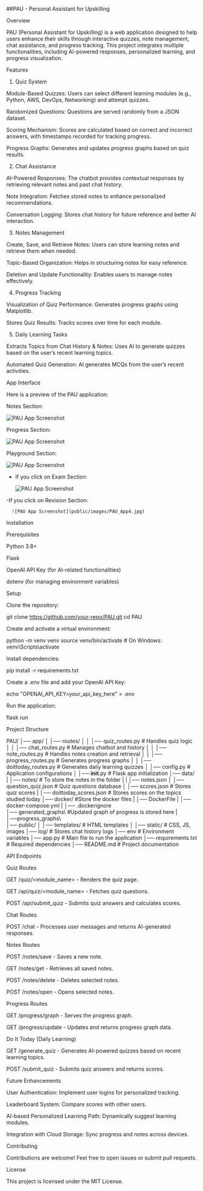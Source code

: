 ##PAU - Personal Assistant for Upskilling

Overview

PAU (Personal Assistant for Upskilling) is a web application designed to help users enhance their skills through interactive quizzes, note management, chat assistance, and progress tracking. This project integrates multiple functionalities, including AI-powered responses, personalized learning, and progress visualization.

Features

1. Quiz System

Module-Based Quizzes: Users can select different learning modules (e.g., Python, AWS, DevOps, Networking) and attempt quizzes.

Randomized Questions: Questions are served randomly from a JSON dataset.

Scoring Mechanism: Scores are calculated based on correct and incorrect answers, with timestamps recorded for tracking progress.

Progress Graphs: Generates and updates progress graphs based on quiz results.

2. Chat Assistance

AI-Powered Responses: The chatbot provides contextual responses by retrieving relevant notes and past chat history.

Note Integration: Fetches stored notes to enhance personalized recommendations.

Conversation Logging: Stores chat history for future reference and better AI interaction.

3. Notes Management

Create, Save, and Retrieve Notes: Users can store learning notes and retrieve them when needed.

Topic-Based Organization: Helps in structuring notes for easy reference.

Deletion and Update Functionality: Enables users to manage notes effectively.

4. Progress Tracking

Visualization of Quiz Performance: Generates progress graphs using Matplotlib.

Stores Quiz Results: Tracks scores over time for each module.

5. Daily Learning Tasks

Extracts Topics from Chat History & Notes: Uses AI to generate quizzes based on the user’s recent learning topics.

Automated Quiz Generation: AI generates MCQs from the user’s recent activities.

App Interface

Here is a preview of the PAU application:

Notes Section:

![PAU App Screenshot](public/images/PAU_App.jpg)

Progress Section:

![PAU App Screenshot](public/images/PAU_app1.jpg)

Playground Section:

![PAU App Screenshot](public/images/PAU_App2.jpg)

   - If you click on Exam Section:

      ![PAU App Screenshot](public/images/PAU_App3.jpg)

   -If you click on Revision Section:

      ![PAU App Screenshot](public/images/PAU_App4.jpg)


Installation

Prerequisites

Python 3.8+

Flask

OpenAI API Key (for AI-related functionalities)

dotenv (for managing environment variables)

Setup

Clone the repository:

git clone https://github.com/your-repo/PAU.git
cd PAU

Create and activate a virtual environment:

python -m venv venv
source venv/bin/activate  # On Windows: venv\Scripts\activate

Install dependencies:

pip install -r requirements.txt

Create a .env file and add your OpenAI API Key:

echo "OPENAI_API_KEY=your_api_key_here" > .env

Run the application:

flask run

Project Structure

PAU/
│── app/
│   │── routes/
│   │   │── quiz_routes.py        # Handles quiz logic
│   │   │── chat_routes.py        # Manages chatbot and history
│   │   │── note_routes.py        # Handles notes creation and retrieval
│   │   │── progress_routes.py    # Generates progress graphs
│   │   │── doittoday_routes.py   # Generates daily learning quizzes
│   │── config.py                  # Application configurations
│   │── __init__.py                 # Flask app initialization
│── data/
|   │── notes/                    # To store the notes in the folder
|   |  │── notes.json
│   │── question_quiz.json        # Quiz questions database
│   │── scores.json               # Stores quiz scores
|   │── doittoday_scores.json     # Stores scores on the topics studied today
│── docker/                       #Store the docker files
|   │── DockerFile
|   │── docker-compose.yml
|   │── .dockerignore  
│── generated_graphs\             #Updated graph of progress is stored here
|   │──progress_graphs\          
│── public/
│   │── templates/                # HTML templates
│   │── static/                   # CSS, JS, images
│── log/                          # Stores chat history logs
│── env                          # Environment variables
│── app.py                       # Main file to run the application
│── requirements.txt              # Required dependencies
│── README.md                     # Project documentation

API Endpoints

Quiz Routes

GET /quiz/<module_name> - Renders the quiz page.

GET /api/quiz/<module_name> - Fetches quiz questions.

POST /api/submit_quiz - Submits quiz answers and calculates scores.

Chat Routes

POST /chat - Processes user messages and returns AI-generated responses.

Notes Routes

POST /notes/save - Saves a new note.

GET /notes/get - Retrieves all saved notes.

POST /notes/delete - Deletes selected notes.

POST /notes/open - Opens selected notes.

Progress Routes

GET /progress/graph - Serves the progress graph.

GET /progress/update - Updates and returns progress graph data.

Do It Today (Daily Learning)

GET /generate_quiz - Generates AI-powered quizzes based on recent learning topics.

POST /submit_quiz - Submits quiz answers and returns scores.

Future Enhancements

User Authentication: Implement user logins for personalized tracking.

Leaderboard System: Compare scores with other users.

AI-based Personalized Learning Path: Dynamically suggest learning modules.

Integration with Cloud Storage: Sync progress and notes across devices.

Contributing

Contributions are welcome! Feel free to open issues or submit pull requests.

License

This project is licensed under the MIT License.
